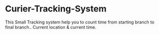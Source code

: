 # Curier-Tracking-System
This Small Tracking system help you to count time from starting branch to final branch.. Current location & current time.
